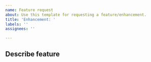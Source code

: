 ```yaml
---
name: Feature request
about: Use this template for requesting a feature/enhancement.
title: 'Enhancement: '
labels: ''
assignees: ''

---
```


## Describe feature
